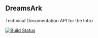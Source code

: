 ## DreamsArk

Technical Documentation API for the Intro

[![Build Status](https://travis-ci.org/SkysoulDesign/dreamsark.dev.svg?branch=master)](https://travis-ci.org/SkysoulDesign/dreamsark.dev)